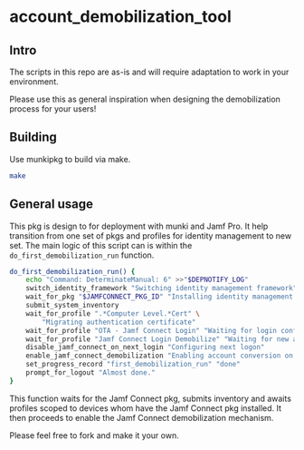 # account_demobilization_tool

## Intro

The scripts in this repo are as-is and will require adaptation to work in your
environment.

Please use this as general inspiration when designing the demobilization process
for your users!

## Building

Use munkipkg to build via make.

```sh
make
```

## General usage

This pkg is design to for deployment with munki and Jamf Pro. It help transition
from one set of pkgs and profiles for identity management to new set. The main
logic of this script can is within the `do_first_demobilization_run` function.

```sh
do_first_demobilization_run() {
    echo "Command: DeterminateManual: 6" >>"$DEPNOTIFY_LOG"
    switch_identity_framework "Switching identity management framework"
    wait_for_pkg "$JAMFCONNECT_PKG_ID" "Installing identity management software"
    submit_system_inventory
    wait_for_profile ".*Computer Level.*Cert" \
        "Migrating authentication certificate"
    wait_for_profile "OTA - Jamf Connect Login" "Waiting for login configuration"
    wait_for_profile "Jamf Connect Login Demobilize" "Waiting for new account configuration"
    disable_jamf_connect_on_next_login "Configuring next logon"
    enable_jamf_connect_demobilization "Enabling account conversion on next logon"
    set_progress_record "first_demobilization_run" "done"
    prompt_for_logout "Almost done."
}
```

This function waits for the Jamf Connect pkg, submits inventory and awaits
profiles scoped to devices whom have the Jamf Connect pkg installed. It then
proceeds to enable the Jamf Connect demobilization mechanism.

Please feel free to fork and make it your own.
